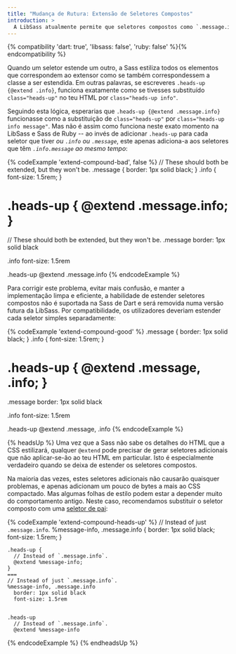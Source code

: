 ```yaml
---
title: "Mudança de Rutura: Extensão de Seletores Compostos"
introduction: >
  A LibSass atualmente permite que seletores compostos como `.message.info` sejam [estendidos](/documentation/at-rules/extend), mas a maneira como era estendida não correspondia a maneira que `@extend` está destinada a funcionar.
---
```


{% compatibility 'dart: true', 'libsass: false', 'ruby: false' %}{% endcompatibility %}

Quando um seletor estende um outro, a Sass estiliza todos os elementos que correspondem ao extensor como se também correspondessem a classe a ser estendida. Em outras palavras, se escreveres `.heads-up {@extend .info}`, funciona exatamente como se tivesses substituído `class="heads-up"` no teu HTML por `class="heads-up info"`.

Seguindo esta lógica, esperarias que `.heads-up {@extend .message.info}` funcionasse como a substituição de `class="heads-up"` por `class="heads-up info message"`. Mas não é assim como funciona neste exato momento na LibSass e Sass de Ruby -- ao invés de adicionar `.heads-up` para cada seletor que tiver *ou `.info` ou `.message`*, este apenas adiciona-a aos seletores que têm *`.info.message` ao mesmo tempo*:

{% codeExample 'extend-compound-bad', false %}
  // These should both be extended, but they won't be.
  .message {
    border: 1px solid black;
  }
  .info {
    font-size: 1.5rem;
  }

  .heads-up {
    @extend .message.info;
  }
  ===
  // These should both be extended, but they won't be.
  .message
    border: 1px solid black

  .info
    font-size: 1.5rem


  .heads-up
    @extend .message.info
{% endcodeExample %}

Para corrigir este problema, evitar mais confusão, e manter a implementação limpa e eficiente, a habilidade de estender seletores compostos não é suportada na Sass de Dart e será removida numa versão futura da LibSass. Por compatibilidade, os utilizadores deveriam estender cada seletor simples separadamente:

{% codeExample 'extend-compound-good' %}
  .message {
    border: 1px solid black;
  }
  .info {
    font-size: 1.5rem;
  }

  .heads-up {
    @extend .message, .info;
  }
  ===
  .message
    border: 1px solid black

  .info
    font-size: 1.5rem


  .heads-up
    @extend .message, .info
{% endcodeExample %}

{% headsUp %}
  Uma vez que a Sass não sabe os detalhes do HTML que a CSS estilizará, qualquer `@extend` pode precisar de gerar seletores adicionais que não aplicar-se-ão ao teu HTML em particular. Isto é especialmente verdadeiro quando se deixa de estender os seletores compostos.

  Na maioria das vezes, estes seletores adicionais não causarão quaisquer problemas, e apenas adicionam um pouco de bytes a mais ao CSS compactado. Mas algumas folhas de estilo podem estar a depender muito do comportamento antigo. Neste caso, recomendamos substituir o seletor composto com uma [seletor de pai][placeholder selector]:

  [placeholder selector]: /documentation/style-rules/placeholder-selectors

  {% codeExample 'extend-compound-heads-up' %}
    // Instead of just `.message.info`.
    %message-info, .message.info {
      border: 1px solid black;
      font-size: 1.5rem;
    }

    .heads-up {
      // Instead of `.message.info`.
      @extend %message-info;
    }
    ===
    // Instead of just `.message.info`.
    %message-info, .message.info
      border: 1px solid black
      font-size: 1.5rem


    .heads-up
      // Instead of `.message.info`.
      @extend %message-info
  {% endcodeExample %}
{% endheadsUp %}
